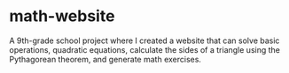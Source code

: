 # math-website
A 9th-grade school project where I created a website that can solve basic operations, quadratic equations, calculate the sides of a triangle using the Pythagorean theorem, and generate math exercises.
